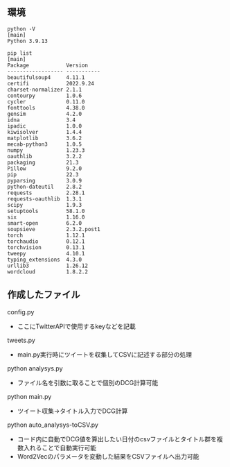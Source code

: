 ## 環境
```
python -V                                                                                  [main]
Python 3.9.13

pip list                                                                                   [main]
Package            Version
------------------ -----------
beautifulsoup4     4.11.1
certifi            2022.9.24
charset-normalizer 2.1.1
contourpy          1.0.6
cycler             0.11.0
fonttools          4.38.0
gensim             4.2.0
idna               3.4
ipadic             1.0.0
kiwisolver         1.4.4
matplotlib         3.6.2
mecab-python3      1.0.5
numpy              1.23.3
oauthlib           3.2.2
packaging          21.3
Pillow             9.2.0
pip                22.3
pyparsing          3.0.9
python-dateutil    2.8.2
requests           2.28.1
requests-oauthlib  1.3.1
scipy              1.9.3
setuptools         58.1.0
six                1.16.0
smart-open         6.2.0
soupsieve          2.3.2.post1
torch              1.12.1
torchaudio         0.12.1
torchvision        0.13.1
tweepy             4.10.1
typing_extensions  4.3.0
urllib3            1.26.12
wordcloud          1.8.2.2
```

## 作成したファイル
config.py
- ここにTwitterAPIで使用するkeyなどを記載

tweets.py
- main.py実行時にツイートを収集してCSVに記述する部分の処理

python analysys.py
- ファイル名を引数に取ることで個別のDCG計算可能

python main.py
- ツイート収集→タイトル入力でDCG計算

python auto_analysys-toCSV.py
- コード内に自動でDCG値を算出したい日付のcsvファイルとタイトル群を複数入れることで自動実行可能
- Word2Vecのパラメータを変動した結果をCSVファイルへ出力可能